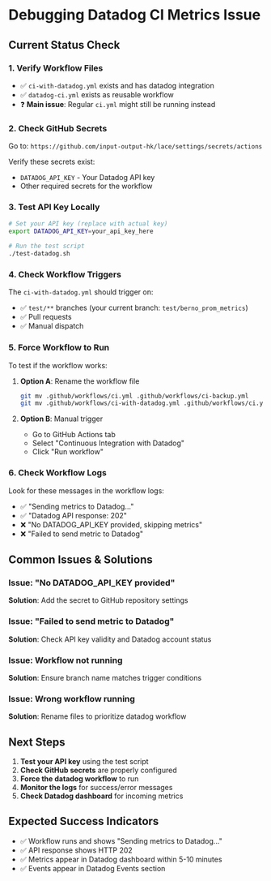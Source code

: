 # Debugging Datadog CI Metrics Issue

## Current Status Check

### 1. Verify Workflow Files
- ✅ `ci-with-datadog.yml` exists and has datadog integration
- ✅ `datadog-ci.yml` exists as reusable workflow
- ❓ **Main issue**: Regular `ci.yml` might still be running instead

### 2. Check GitHub Secrets
Go to: `https://github.com/input-output-hk/lace/settings/secrets/actions`

Verify these secrets exist:
- `DATADOG_API_KEY` - Your Datadog API key
- Other required secrets for the workflow

### 3. Test API Key Locally
```bash
# Set your API key (replace with actual key)
export DATADOG_API_KEY=your_api_key_here

# Run the test script
./test-datadog.sh
```

### 4. Check Workflow Triggers
The `ci-with-datadog.yml` should trigger on:
- ✅ `test/**` branches (your current branch: `test/berno_prom_metrics`)
- ✅ Pull requests
- ✅ Manual dispatch

### 5. Force Workflow to Run
To test if the workflow works:

1. **Option A**: Rename the workflow file
   ```bash
   git mv .github/workflows/ci.yml .github/workflows/ci-backup.yml
   git mv .github/workflows/ci-with-datadog.yml .github/workflows/ci.yml
   ```

2. **Option B**: Manual trigger
   - Go to GitHub Actions tab
   - Select "Continuous Integration with Datadog"
   - Click "Run workflow"

### 6. Check Workflow Logs
Look for these messages in the workflow logs:
- ✅ "Sending metrics to Datadog..."
- ✅ "Datadog API response: 202"
- ❌ "No DATADOG_API_KEY provided, skipping metrics"
- ❌ "Failed to send metric to Datadog"

## Common Issues & Solutions

### Issue: "No DATADOG_API_KEY provided"
**Solution**: Add the secret to GitHub repository settings

### Issue: "Failed to send metric to Datadog"
**Solution**: Check API key validity and Datadog account status

### Issue: Workflow not running
**Solution**: Ensure branch name matches trigger conditions

### Issue: Wrong workflow running
**Solution**: Rename files to prioritize datadog workflow

## Next Steps

1. **Test your API key** using the test script
2. **Check GitHub secrets** are properly configured
3. **Force the datadog workflow** to run
4. **Monitor the logs** for success/error messages
5. **Check Datadog dashboard** for incoming metrics

## Expected Success Indicators

- ✅ Workflow runs and shows "Sending metrics to Datadog..."
- ✅ API response shows HTTP 202
- ✅ Metrics appear in Datadog dashboard within 5-10 minutes
- ✅ Events appear in Datadog Events section 